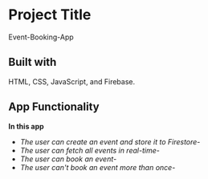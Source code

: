 # Project Title
Event-Booking-App

## Built with
HTML, CSS, JavaScript, and Firebase.


## App Functionality
**In this app**
- *The user can create an event and store it to Firestore*-
- *The user can fetch all events in real-time*-
- *The user can book an event*-
- *The user can't book an event more than once*-
